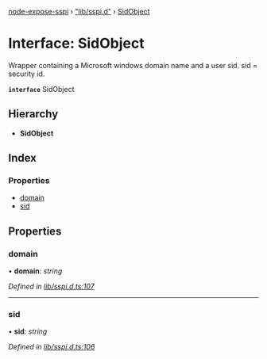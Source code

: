 [node-expose-sspi](../README.md) › ["lib/sspi.d"](../modules/_lib_sspi_d_.md) › [SidObject](_lib_sspi_d_.sidobject.md)

# Interface: SidObject

Wrapper containing a Microsoft windows domain name and a user sid.
sid = security id.

**`interface`** SidObject

## Hierarchy

* **SidObject**

## Index

### Properties

* [domain](_lib_sspi_d_.sidobject.md#domain)
* [sid](_lib_sspi_d_.sidobject.md#sid)

## Properties

###  domain

• **domain**: *string*

*Defined in [lib/sspi.d.ts:107](https://github.com/jlguenego/node-expose-sspi/blob/41d66b9/lib/sspi.d.ts#L107)*

___

###  sid

• **sid**: *string*

*Defined in [lib/sspi.d.ts:106](https://github.com/jlguenego/node-expose-sspi/blob/41d66b9/lib/sspi.d.ts#L106)*
